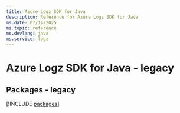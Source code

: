 ```yaml
---
title: Azure Logz SDK for Java
description: Reference for Azure Logz SDK for Java
ms.date: 07/14/2025
ms.topic: reference
ms.devlang: java
ms.service: logz
---
```

# Azure Logz SDK for Java - legacy
## Packages - legacy
[!INCLUDE [packages](logz-index.md)]